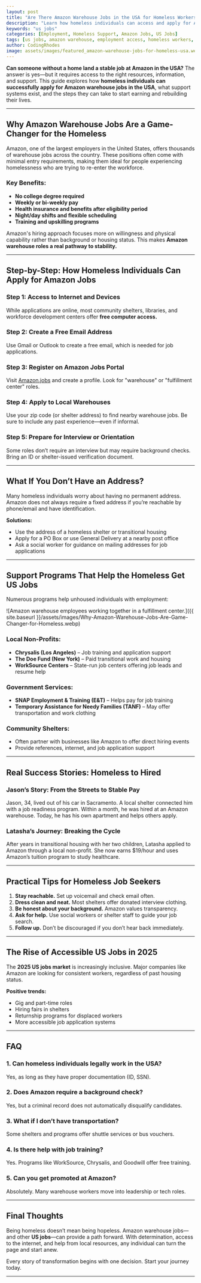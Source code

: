 ```yaml
---
layout: post
title: "Are There Amazon Warehouse Jobs in the USA for Homeless Workers?"
description: "Learn how homeless individuals can access and apply for Amazon warehouse US jobs, including support programs and success stories."
keywords: "us jobs"
categories: [Employment, Homeless Support, Amazon Jobs, US Jobs]
tags: [us jobs, amazon warehouse, employment access, homeless workers, job programs, support services, second chances]
author: CodingRhodes
image: assets/images/featured_amazon-warehouse-jobs-for-homeless-usa.webp
---
```


**Can someone without a home land a stable job at Amazon in the USA?** The answer is yes—but it requires access to the right resources, information, and support. This guide explores how **homeless individuals can successfully apply for Amazon warehouse jobs in the USA**, what support systems exist, and the steps they can take to start earning and rebuilding their lives.

---

## Why Amazon Warehouse Jobs Are a Game-Changer for the Homeless

Amazon, one of the largest employers in the United States, offers thousands of warehouse jobs across the country. These positions often come with minimal entry requirements, making them ideal for people experiencing homelessness who are trying to re-enter the workforce.

### Key Benefits:
- **No college degree required**
- **Weekly or bi-weekly pay**
- **Health insurance and benefits after eligibility period**
- **Night/day shifts and flexible scheduling**
- **Training and upskilling programs**

Amazon's hiring approach focuses more on willingness and physical capability rather than background or housing status. This makes **Amazon warehouse roles a real pathway to stability.**

---

## Step-by-Step: How Homeless Individuals Can Apply for Amazon Jobs

### Step 1: **Access to Internet and Devices**
While applications are online, most community shelters, libraries, and workforce development centers offer **free computer access.**

### Step 2: **Create a Free Email Address**
Use Gmail or Outlook to create a free email, which is needed for job applications.

### Step 3: **Register on Amazon Jobs Portal**
Visit [Amazon.jobs](https://www.amazon.jobs/) and create a profile. Look for "warehouse" or "fulfillment center" roles.

### Step 4: **Apply to Local Warehouses**
Use your zip code (or shelter address) to find nearby warehouse jobs. Be sure to include any past experience—even if informal.

### Step 5: **Prepare for Interview or Orientation**
Some roles don’t require an interview but may require background checks. Bring an ID or shelter-issued verification document.

---

## What If You Don’t Have an Address?

Many homeless individuals worry about having no permanent address. Amazon does not always require a fixed address if you’re reachable by phone/email and have identification.

**Solutions:**
- Use the address of a homeless shelter or transitional housing
- Apply for a PO Box or use General Delivery at a nearby post office
- Ask a social worker for guidance on mailing addresses for job applications

---

## Support Programs That Help the Homeless Get US Jobs

Numerous programs help unhoused individuals with employment:

![Amazon warehouse employees working together in a fulfillment center.]({{ site.baseurl }}/assets/images/Why-Amazon-Warehouse-Jobs-Are-Game-Changer-for-Homeless.webp)

### Local Non-Profits:
- **Chrysalis (Los Angeles)** – Job training and application support
- **The Doe Fund (New York)** – Paid transitional work and housing
- **WorkSource Centers** – State-run job centers offering job leads and resume help

### Government Services:
- **SNAP Employment & Training (E&T)** – Helps pay for job training
- **Temporary Assistance for Needy Families (TANF)** – May offer transportation and work clothing

### Community Shelters:
- Often partner with businesses like Amazon to offer direct hiring events
- Provide references, internet, and job application support

---

## Real Success Stories: Homeless to Hired

### **Jason’s Story: From the Streets to Stable Pay**
Jason, 34, lived out of his car in Sacramento. A local shelter connected him with a job readiness program. Within a month, he was hired at an Amazon warehouse. Today, he has his own apartment and helps others apply.

### **Latasha’s Journey: Breaking the Cycle**
After years in transitional housing with her two children, Latasha applied to Amazon through a local non-profit. She now earns $19/hour and uses Amazon’s tuition program to study healthcare.

---

## Practical Tips for Homeless Job Seekers

1. **Stay reachable.** Set up voicemail and check email often.
2. **Dress clean and neat.** Most shelters offer donated interview clothing.
3. **Be honest about your background.** Amazon values transparency.
4. **Ask for help.** Use social workers or shelter staff to guide your job search.
5. **Follow up.** Don’t be discouraged if you don’t hear back immediately.

---

## The Rise of Accessible US Jobs in 2025

The **2025 US jobs market** is increasingly inclusive. Major companies like Amazon are looking for consistent workers, regardless of past housing status.

**Positive trends:**
- Gig and part-time roles
- Hiring fairs in shelters
- Returnship programs for displaced workers
- More accessible job application systems

---

## FAQ

### 1. Can homeless individuals legally work in the USA?
Yes, as long as they have proper documentation (ID, SSN).

### 2. Does Amazon require a background check?
Yes, but a criminal record does not automatically disqualify candidates.

### 3. What if I don’t have transportation?
Some shelters and programs offer shuttle services or bus vouchers.

### 4. Is there help with job training?
Yes. Programs like WorkSource, Chrysalis, and Goodwill offer free training.

### 5. Can you get promoted at Amazon?
Absolutely. Many warehouse workers move into leadership or tech roles.

---

## Final Thoughts

Being homeless doesn’t mean being hopeless. Amazon warehouse jobs—and other **US jobs**—can provide a path forward. With determination, access to the internet, and help from local resources, any individual can turn the page and start anew.

Every story of transformation begins with one decision. Start your journey today.

---

